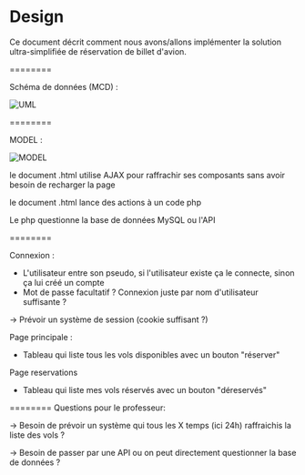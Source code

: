 Design
========

Ce document décrit comment nous avons/allons implémenter la solution ultra-simplifiée de réservation de billet d'avion.

========

Schéma de données (MCD) : 

![UML](https://cdn.discordapp.com/attachments/763035147363680298/784472095505645628/unknown.png)

========

MODEL :

![MODEL](https://media.discordapp.net/attachments/763035147363680298/784290986557046804/Illustration-of-JavaScript-and-PHP-interaction-through-Ajax.png)

le document .html utilise AJAX pour raffrachir ses composants sans avoir besoin de recharger la page

le document .html lance des actions à un code php

Le php questionne la base de données MySQL ou l'API

========

Connexion :
- L'utilisateur entre son pseudo, si l'utilisateur existe ça le connecte, sinon ça lui créé un compte
- Mot de passe facultatif ? Connexion juste par nom d'utilisateur suffisante ?

-> Prévoir un système de session (cookie suffisant ?)

Page principale : 
- Tableau qui liste tous les vols disponibles avec un bouton "réserver"

Page reservations
- Tableau qui liste mes vols réservés avec un bouton "déreservés"

========
Questions pour le professeur:

-> Besoin de prévoir un système qui tous les X temps (ici 24h) raffraichis la liste des vols ?

-> Besoin de passer par une API ou on peut directement questionner la base de données ?
